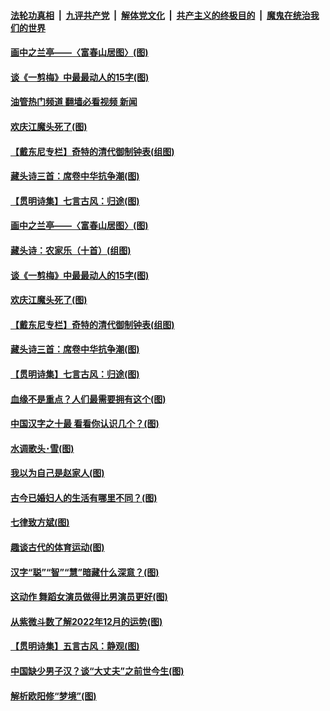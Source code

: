####  [法轮功真相](../../../../basic/blob/master/README.md?t=12021231) &nbsp;|&nbsp; [九评共产党](../../../../9ping.md/blob/master/README.md?t=12021231) &nbsp;|&nbsp; [解体党文化](../../../../jtdwh.md/blob/master/README.md?t=12021231)  &nbsp;|&nbsp; [共产主义的终极目的](../../../../gczydzjmd.md/blob/master/README.md?t=12021231) &nbsp;|&nbsp; [魔鬼在统治我们的世界](../../../../mgztzwmdsj.md/blob/master/README.md?t=12021231) 

#### [画中之兰亭——〈富春山居图〉(图)](../pages/p7/1022721.md?t=12021231) 

#### [谈《一剪梅》中最最动人的15字(图)](../pages/p7/1022341.md?t=12021231) 

#### [油管热门频道 翻墙必看视频 新闻](http://129.146.143.75:81/youtube.html?12021231)

#### [欢庆江魔头死了(图)](../pages/p7/1023002.md?t=12021231) 

#### [【戴东尼专栏】奇特的清代御制钟表(组图)](../pages/p7/1012028.md?t=12021231) 

#### [藏头诗三首：席卷中华抗争潮(图)](../pages/p7/1022920.md?t=12021231) 

#### [【贯明诗集】七言古风：归途(图)](../pages/p7/1022974.md?t=12021231) 

#### [画中之兰亭——〈富春山居图〉(图)](../pages/p7/1022721.md?t=12021231) 

#### [藏头诗：农家乐（十首）(组图)](../pages/p7/1022811.md?t=12021231) 

#### [谈《一剪梅》中最最动人的15字(图)](../pages/p7/1022341.md?t=12021231) 

#### [欢庆江魔头死了(图)](../pages/p7/1023002.md?t=12021231) 

#### [【戴东尼专栏】奇特的清代御制钟表(组图)](../pages/p7/1012028.md?t=12021231) 

#### [藏头诗三首：席卷中华抗争潮(图)](../pages/p7/1022920.md?t=12021231) 

#### [【贯明诗集】七言古风：归途(图)](../pages/p7/1022974.md?t=12021231) 

#### [血缘不是重点？人们最需要拥有这个(图)](../pages/p7/1022617.md?t=12021231) 

#### [中国汉字之十最 看看你认识几个？(图)](../pages/p7/1020314.md?t=12021231) 

#### [水调歌头･雪(图)](../pages/p7/1022865.md?t=12021231) 

#### [我以为自己是赵家人(图)](../pages/p7/1022345.md?t=12021231) 

#### [古今已婚妇人的生活有哪里不同？(图)](../pages/p7/1022332.md?t=12021231) 

#### [七律致方斌(图)](../pages/p7/1022343.md?t=12021231) 

#### [趣谈古代的体育运动(图)](../pages/p7/1022417.md?t=12021231) 

#### [汉字“聪”“智”“慧”暗藏什么深意？﻿(图)](../pages/p7/1022069.md?t=12021231) 

#### [这动作 舞蹈女演员做得比男演员更好(图)](../pages/p7/1022369.md?t=12021231) 

#### [从紫微斗数了解2022年12月的运势(图)](../pages/p7/1022464.md?t=12021231) 

#### [【贯明诗集】五言古风：静观(图)](../pages/p7/1022758.md?t=12021231) 

#### [中国缺少男子汉？谈“大丈夫”之前世今生(图)](../pages/p7/1022616.md?t=12021231) 

#### [解析欧阳修“梦境”(图)](../pages/p7/1022302.md?t=12021231) 

<img src='http://gfw-breaker.win/goodnews/indexes/p7.md' width='0px' height='0px'/>
